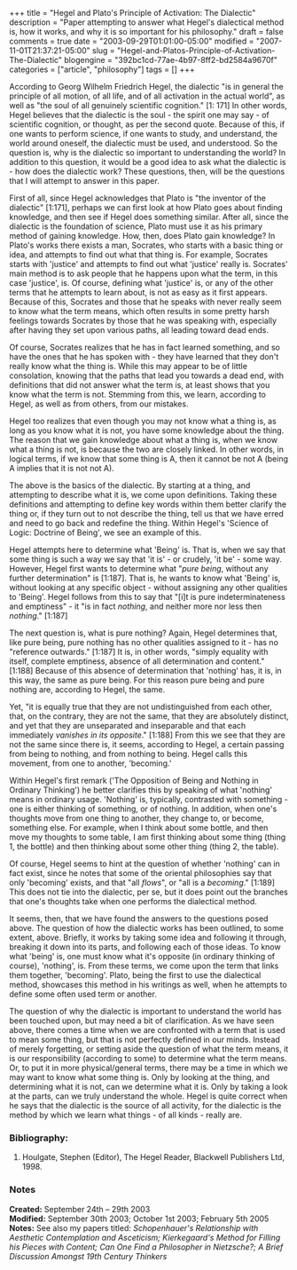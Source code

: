 +++
title = "Hegel and Plato's Principle of Activation: The Dialectic"
description = "Paper attempting to answer what Hegel's dialectical method is, how it works, and why it is so important for his philosophy."
draft = false
comments = true
date = "2003-09-29T01:01:00-05:00"
modified = "2007-11-01T21:37:21-05:00"
slug = "Hegel-and-Platos-Principle-of-Activation-The-Dialectic"
blogengine = "392bc1cd-77ae-4b97-8ff2-bd2584a9670f"
categories = ["article", "philosophy"]
tags = []
+++

<p>
According to Georg Wilhelm Friedrich Hegel, the dialectic &quot;is in general the principle of all motion, of all life, and of all activation in the actual world&quot;, as well as &quot;the soul of all genuinely scientific cognition.&quot; [1: 171] In other words, Hegel believes that the dialectic is the soul - the spirit one may say - of scientific cognition, or thought, as per the second quote. Because of this, if one wants to perform science, if one wants to study, and understand, the world around oneself, the dialectic must be used, and understood. So the question is, why is the dialectic so important to understanding the world? In addition to this question, it would be a good idea to ask what the dialectic is - how does the dialectic work? These questions, then, will be the questions that I will attempt to answer in this paper.
</p>
<p>
First of all, since Hegel acknowledges that Plato is &quot;the inventor of the dialectic&quot; [1:171], perhaps we can first look at how Plato goes about finding knowledge, and then see if Hegel does something similar. After all, since the dialectic is the foundation of science, Plato must use it as his primary method of gaining knowledge. How, then, does Plato gain knowledge? In Plato&#39;s works there exists a man, Socrates, who starts with a basic thing or idea, and attempts to find out what that thing is. For example, Socrates starts with &#39;justice&#39; and attempts to find out what &#39;justice&#39; really is. Socrates&#39; main method is to ask people that he happens upon what the term, in this case &#39;justice&#39;, is. Of course, defining what &#39;justice&#39; is, or any of the other terms that he attempts to learn about, is not as easy as it first appears. Because of this, Socrates and those that he speaks with never really seem to know what the term means, which often results in some pretty harsh feelings towards Socrates by those that he was speaking with, especially after having they set upon various paths, all leading toward dead ends.
</p>
<p>
Of course, Socrates realizes that he has in fact learned something, and so have the ones that he has spoken with - they have learned that they don&#39;t really know what the thing is. While this may appear to be of little consolation, knowing that the paths that lead you towards a dead end, with definitions that did not answer what the term is, at least shows that you know what the term is not. Stemming from this, we learn, according to Hegel, as well as from others, from our mistakes.
</p>
<p>
Hegel too realizes that even though you may not know what a thing is, as long as you know what it is not, you have some knowledge about the thing. The reason that we gain knowledge about what a thing is, when we know what a thing is not, is because the two are closely linked. In other words, in logical terms, if we know that some thing is A, then it cannot be not A (being A implies that it is not not A).
</p>
<p>
The above is the basics of the dialectic. By starting at a thing, and attempting to describe what it is, we come upon definitions. Taking these definitions and attempting to define key words within them better clarify the thing or, if they turn out to not describe the thing, tell us that we have erred and need to go back and redefine the thing. Within Hegel&#39;s &#39;Science of Logic: Doctrine of Being&#39;, we see an example of this.
</p>
<p>
Hegel attempts here to determine what &#39;Being&#39; is. That is, when we say that some thing is such a way we say that &#39;it is&#39; - or crudely, &#39;it be&#39; - some way. However, Hegel first wants to determine what &quot;<em>pure being</em>, without any further determination&quot; is [1:187]. That is, he wants to know what &#39;Being&#39; is, without looking at any specific object - without assigning any other qualities to &#39;Being&#39;. Hegel follows from this to say that &quot;[i]t is pure indeterminateness and emptiness&quot; - it &quot;is in fact <em>nothing</em>, and neither more nor less then <em>nothing</em>.&quot; [1:187]
</p>
<p>
The next question is, what is pure nothing? Again, Hegel determines that, like pure being, pure nothing has no other qualities assigned to it - has no &quot;reference outwards.&quot; [1:187] It is, in other words, &quot;simply equality with itself, complete emptiness, absence of all determination and content.&quot; [1:188] Because of this absence of determination that &#39;nothing&#39; has, it is, in this way, the same as pure being. For this reason pure being and pure nothing are, according to Hegel, the same.
</p>
<p>
Yet, &quot;it is equally true that they are not undistinguished from each other, that, on the contrary, they are not the same, that they are absolutely distinct, and yet that they are unseparated and inseparable and that each immediately <em>vanishes in its opposite</em>.&quot; [1:188] From this we see that they are not the same since there is, it seems, according to Hegel, a certain passing from being to nothing, and from nothing to being. Hegel calls this movement, from one to another, &#39;becoming.&#39;
</p>
<p>
Within Hegel&#39;s first remark (&#39;The Opposition of Being and Nothing in Ordinary Thinking&#39;) he better clarifies this by speaking of what &#39;nothing&#39; means in ordinary usage. &#39;Nothing&#39; is, typically, contrasted with something - one is either thinking of something, or of nothing. In addition, when one&#39;s thoughts move from one thing to another, they change to, or become, something else. For example, when I think about some bottle, and then move my thoughts to some table, I am first thinking about some thing (thing 1, the bottle) and then thinking about some other thing (thing 2, the table).
</p>
<p>
Of course, Hegel seems to hint at the question of whether &#39;nothing&#39; can in fact exist, since he notes that some of the oriental philosophies say that only &#39;becoming&#39; exists, and that &quot;all <em>flows</em>&quot;, or &quot;all is a <em>becoming</em>.&quot; [1:189] This does not tie into the dialectic, per se, but it does point out the branches that one&#39;s thoughts take when one performs the dialectical method.
</p>
<p>
It seems, then, that we have found the answers to the questions posed above. The question of how the dialectic works has been outlined, to some extent, above. Briefly, it works by taking some idea and following it through, breaking it down into its parts, and following each of those ideas. To know what &#39;being&#39; is, one must know what it&#39;s opposite (in ordinary thinking of course), &#39;nothing&#39;, is. From these terms, we come upon the term that links them together, &#39;becoming&#39;. Plato, being the first to use the dialectical method, showcases this method in his writings as well, when he attempts to define some often used term or another.
</p>
<p>
The question of why the dialectic is important to understand the world has been touched upon, but may need a bit of clarification. As we have seen above, there comes a time when we are confronted with a term that is used to mean some thing, but that is not perfectly defined in our minds. Instead of merely forgetting, or setting aside the question of what the term means, it is our responsibility (according to some) to determine what the term means. Or, to put it in more physical/general terms, there may be a time in which we may want to know what some thing is. Only by looking at the thing, and determining what it is not, can we determine what it is. Only by taking a look at the parts, can we truly understand the whole. Hegel is quite correct when he says that the dialectic is the source of all activity, for the dialectic is the method by which we learn what things - of all kinds - really are.
</p>
<h3>Bibliography:</h3>
<ol>
	<li>Houlgate, Stephen (Editor), The Hegel Reader, Blackwell Publishers Ltd, 1998.</li>
</ol>
<h3>Notes</h3>
<p>
<strong>Created:</strong> September 24th &ndash; 29th 2003<br />
<strong>Modified:</strong> September 30th 2003; October 1st 2003; February 5th 2005<br />
<strong>Notes:</strong> See also my papers titled: <em>Schopenhauer&#39;s Relationship with Aesthetic Contemplation and Asceticism; Kierkegaard&#39;s Method for Filling his Pieces with Content; Can One Find a Philosopher in Nietzsche?; A Brief Discussion Amongst 19th Century Thinkers</em>
</p>

